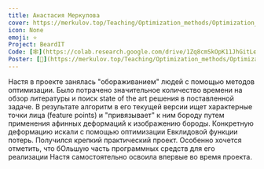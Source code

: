 ```yaml
---
title: Анастасия Меркулова
cover: https://merkulov.top/Teaching/Optimization_methods/Optimization_methods_____/Лучшие_проекты_по_оптимизации_2018/Анастасия_Меркулова/merkulova.jpeg
icon: None
emoji: ⭐
Project: BeardIT
Code: [🕸](https://colab.research.google.com/drive/1Zq8cmSkOpK11JhGitLesttTLDKheo1Aa)
Poster: [📎](https://merkulov.top/Teaching/Optimization_methods/Optimization_methods_____/Лучшие_проекты_по_оптимизации_2018/Анастасия_Меркулова/merkulova_poster.pdf)
---
```


Настя в проекте занялась "обораживанием" людей с помощью методов оптимизации. Было потрачено значительное количество времени на обзор литературы и поиск state of the art решения в поставленной задаче. В результате алгоритм в его текущей версии ищет характерные точки лица (feature points) и "привязывает" к ним бороду путем применения афинных деформаций к изображению бороды. Конкретную деформацию искали с помощью оптимизации Евклидовой функции потерь. Получился крепкий практический проект. Особенно хочется отметить, что бОльшую часть программных средств для его реализации Настя самостоятельно освоила впервые во время проекта.

